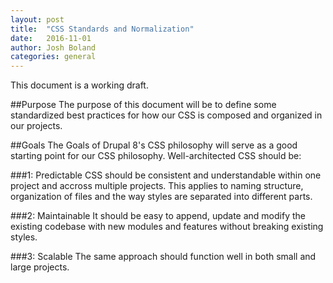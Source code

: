 ```yaml
---
layout: post
title:  "CSS Standards and Normalization"
date:   2016-11-01
author: Josh Boland
categories: general
---
```


This document is a working draft.

##Purpose
The purpose of this document will be to define some standardized best practices for how our CSS is composed and organized in our projects.

##Goals
The Goals of Drupal 8's CSS philosophy will serve as a good starting point for our CSS philosophy. Well-architected CSS should be:

###1: Predictable
CSS should be consistent and understandable within one project and accross multiple projects. This applies to naming structure, organization of files and the way styles are separated into different parts.
 
###2: Maintainable
It should be easy to append, update and modify the existing codebase with new modules and features without breaking existing styles.

###3: Scalable
The same approach should function well in both small and large projects.